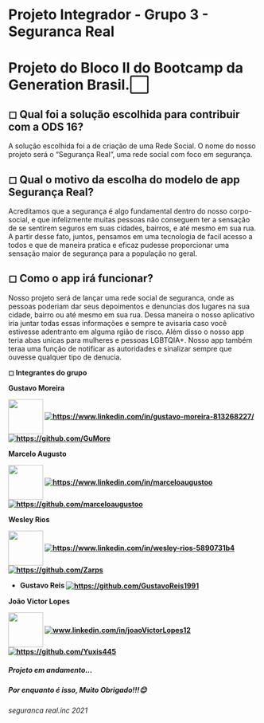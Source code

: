# Projeto Integrador - Grupo 3 - Seguranca Real

# Projeto do Bloco II do Bootcamp da Generation Brasil.⬜
  
## ◻ Qual foi a solução escolhida para contribuir com a ODS 16?

 A solução escolhida foi a de criação de uma Rede Social. 
 O nome do nosso projeto será o “Segurança Real”, uma rede social com foco em segurança.
  
  
## ◻ Qual o motivo da escolha do modelo de app Segurança Real?
  
Acreditamos que a segurança é algo fundamental dentro do nosso corpo-social, e que infelizmente muitas pessoas não conseguem ter a sensação de se sentirem seguros em suas cidades, bairros, e até mesmo em sua rua. A partir desse fato, juntos, pensamos em uma tecnologia de facil acesso a todos e que de maneira pratica e eficaz pudesse proporcionar uma sensação maior de segurança para a população no geral.

## ◻ Como o app irá funcionar?
Nosso projeto será de lançar uma rede social de seguranca, onde as pessoas poderiam dar seus depoimentos e denuncias dos lugares na sua cidade, bairro ou até mesmo em sua rua. Dessa maneira o nosso aplicativo iria juntar todas essas informações e sempre te avisaria caso você estivesse adentranto em alguma rgião de risco. Além disso o nosso app teria abas unicas para mulheres e pessoas LGBTQIA+. Nosso app também teraa uma função de notificar as autoridades e sinalizar sempre que ouvesse qualquer tipo de denucia.

<b>◻ Integrantes do grupo<b>
  
  <p>Gustavo Moreira </p>
  <a target="blank"><img align="center" src="https://media-exp1.licdn.com/dms/image/D4D35AQF_1efuh14ofQ/profile-framedphoto-shrink_800_800/0/1639157846053?e=1639749600&v=beta&t=LjVjWJlPYzwMWrw95u2ZLFiDKB5jRl1uGSggXgD7upU" width=70 /></a> 
  <a href="https://www.linkedin.com/in/gustavo-moreira-813268227" target="blank"><img align="center" src="https://img.shields.io/badge/LinkedIn-0077B5?style=for-the-badge&logo=linkedin&logoColor=white" alt="https://www.linkedin.com/in/gustavo-moreira-813268227/" /></a>
  <a href="https://github.com/GuMore" target="blank"><img align="center" src="https://img.shields.io/badge/GitHub-100000?style=for-the-badge&logo=github&logoColor=white" alt="https://github.com/GuMore" /></a></p>
  
  <p> Marcelo Augusto</p>
  <a target="blank"><img align="center" src="https://media-exp1.licdn.com/dms/image/D4E35AQGHyVEG03KhFA/profile-framedphoto-shrink_800_800/0/1639157792406?e=1639749600&v=beta&t=qNg4CFZD_r71V4KyLsSwT8AjNGtQrcc9WrV3Qdcxf_0" width=70 /></a> 
  <a href="https://www.linkedin.com/in/marceloaugustoo" target="blank"><img align="center" src="https://img.shields.io/badge/LinkedIn-0077B5?style=for-the-badge&logo=linkedin&logoColor=white" alt="https://www.linkedin.com/in/marceloaugustoo" /></a>
  <a href="https://github.com/marceloaugustoo" target="blank"><img align="center" src="https://img.shields.io/badge/GitHub-100000?style=for-the-badge&logo=github&logoColor=white" alt="https://github.com/marceloaugustoo" /></a></p>
  
  <p> Wesley Rios</p>
  <a target="blank"><img align="center" src="https://media-exp1.licdn.com/dms/image/D4D35AQH3SGcXjtIIUA/profile-framedphoto-shrink_800_800/0/1639157726884?e=1639749600&v=beta&t=C8oigXjRztWVUrlArEUBm7V2oz1VxHawPBCobwXFxfU" width=70 /></a> 
  <a href="https://www.linkedin.com/in/wesley-rios-5890731b4" target="blank"><img align="center" src="https://img.shields.io/badge/LinkedIn-0077B5?style=for-the-badge&logo=linkedin&logoColor=white" alt="https://www.linkedin.com/in/wesley-rios-5890731b4" /></a>
  <a href="https://github.com/Zarps" target="blank"><img align="center" src="https://img.shields.io/badge/GitHub-100000?style=for-the-badge&logo=github&logoColor=white" alt="https://github.com/Zarps" /></a></p>
  
  - Gustavo Reis
  <a href="https://github.com/GustavoReis1991" target="blank"><img align="center" src="https://img.shields.io/badge/GitHub-100000?style=for-the-badge&logo=github&logoColor=white" alt="https://github.com/GustavoReis1991" /></a></p>
  
  <p> João Victor Lopes</p>
  <a target="blank"><img align="center" src="https://media-exp1.licdn.com/dms/image/C4E03AQGxVxYT9RGQCw/profile-displayphoto-shrink_200_200/0/1637628909984?e=1645056000&v=beta&t=wClk0KCZPhjvHWmfKo2nttv7NNNfQBf4y2auOQSjmco" width=70 /></a> 
  <a href="https://linkedin.com/in/joaoVictorLopes12" target="blank"><img align="center" src="https://img.shields.io/badge/LinkedIn-0077B5?style=for-the-badge&logo=linkedin&logoColor=white" alt="www.linkedin.com/in/joaoVictorLopes12" /></a>
  <a href="https://github.com/Yuxis445" target="blank"><img align="center" src="https://img.shields.io/badge/GitHub-100000?style=for-the-badge&logo=github&logoColor=white" alt="https://github.com/Yuxis445" /></a>

  
  
  
<h5>Projeto em andamento...</h3>
  
<h5>Por enquanto é isso, Muito Obrigado!!!😊

<h6>seguranca real.inc 2021</h4>
